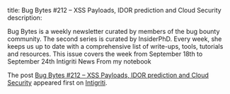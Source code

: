 title: Bug Bytes #212 – XSS Payloads, IDOR prediction and Cloud Security
description: <p>Bug Bytes is a weekly newsletter curated by members of the bug bounty community. The second series is curated by InsiderPhD. Every week, she keeps us up to date with a comprehensive list of write-ups, tools, tutorials and resources. This issue covers the week from September 18th to September 24th Intigriti News From my notebook</p>
<p>The post <a href="https://blog.intigriti.com/2023/09/27/bug-bytes-212-xss-payloads-idor-prediction-and-cloud-security/" rel="nofollow">Bug Bytes #212 &#8211; XSS Payloads, IDOR prediction and Cloud Security</a> appeared first on <a href="https://blog.intigriti.com" rel="nofollow">Intigriti</a>.</p>